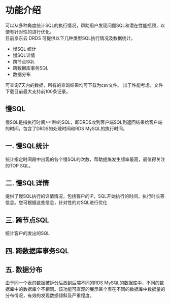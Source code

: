 # 功能介绍
可以从多种角度统计SQL的执行情况，帮助用户发现问题SQL和潜在性能瓶颈，以便有针对性的进行优化。 <br>
目前京东云 DRDS 可提供以下几种类型SQL执行情况及数据统计。
- 慢SQL 统计
- 慢SQL详情
- 跨节点SQL
- 跨数据库事务SQL
- 数据分布

可查询7天内的数据，所有的查询结果均可下载为csv文件。 出于性能考虑，文件下载目前最大支持前100条记录。

## 慢SQL
慢SQL是指执行时间>=1秒的SQL，即DRDS收到客户端SQL到返回结果给客户端的时间，包含了DRDS的处理时间和RDS MySQL的执行时间。

## 一. 慢SQL统计
统计指定时间段中出现的各个慢SQL的次数，帮助提炼发生频率最高，最值得关注的TOP SQL。

## 二. 慢SQL详情
提供了慢SQL执行的详情情况，包括客户的IP，SQL开始执行的时间，执行时长等信息。您可根据这些信息，针对性的对SQL进行优化

## 三. 跨节点SQL
统计客户的发出的SQL

## 四. 跨数据库事务SQL

## 五. 数据分布
由于同一个表的数据被拆分后放到后端不同的RDS MySQL的数据库中，不同的数据库中的数据库个不相同。该功能可直观的展示某个表在不同的数据库中数据量的分布情况，有效的发现数据倾斜及严重程度。
 
